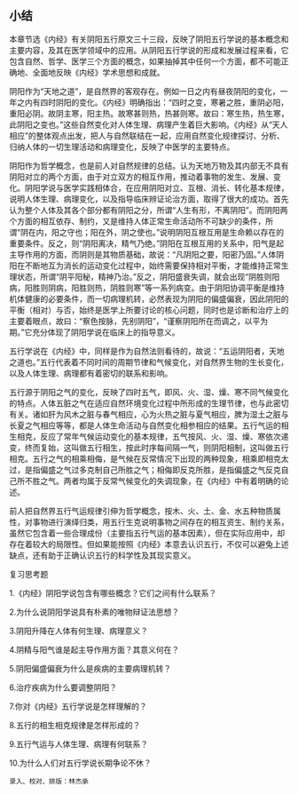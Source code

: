 ## 小结

本章节选《内经》有关阴阳五行原文三十三段，反映了阴阳五行学说的基本概念和主要内容，及其在医学领域中的应用。从阴阳五行学说的形成和发展过程来看，它包含自然、哲学、医学三个方面的概念，如果抽掉其中任何一个方面，都不可能正确地、全面地反映《内经》学术思想和成就。

阴阳作为“天地之道”，是自然界的客观存在。例如一日之内有昼夜阴阳的变化，一年之内有四时阴阳的变化。《内经》明确指出：“四时之变，寒暑之胜，重阴必阳，重阳必阴。故阴主寒，阳主热。故寒甚则热，热甚则寒。故曰：寒生热，热生寒，此阴阳之变也。”这些自然变化对人体生理、病理产生着巨大影响。《内经》从“天人相应”的整体观点出发，把人与自然联结在一起，应用自然变化规律探讨、分析、归纳人体的一切生理活动和病理变化，反映了中医学的主要特点。

阴阳作为哲学概念，也是前人对自然规律的总结。认为天地万物及其内部无不具有阴阳对立的两个方面，由于对立双方的相互作用，推动着事物的发生、发展、变化。阴阳学说与医学实践相体合，在应用阴阳对立、互根、消长、转化基本规律，说明人体生理、病理变化，以及指导临床辨证论治方面，取得了很大的成功。首先认为整个人体及其各个部分都有阴阳之分，所谓“人生有形，不离阴阳”。而阴阳两个方面的相互依存、制约，又是维持人体正常生命活动所不可缺少的条件，所谓“阴在内，阳之守也；阳在外，阴之使也。”说明阴阳互根互用是生命赖以存在的重要条件。反之，则“阴阳离决，精气乃绝。”阴阳在互根互用的关系中，阳气是起主导作用的方面，而阴则是其物质基础，故说：“凡阴阳之要，阳密乃固。”人体阴阳在不断地互为消长的运动变化过程中，始终需要保持相对平衡，才能维持正常生理状态，所谓“阴平阳秘，精神乃治。”反之，阴阳盛衰失调，就会出现“阴胜则阳病，阳胜则阴病，阳胜则热，阴胜则寒”等一系列病变。由于阴阳协调平衡是维持机体健康的必要条件，而一切病理机转，必然表现为阴阳的偏盛偏衰，因此阴阳的平衡（相对）与否，始终是医学上所要讨论的核心问题，同时也是诊断和治疗上的主要着眼点，故曰：“察色按脉，先别阴阳”，“谨察阴阳所在而调之，以平为期。”它充分体现了阴阳学说在临床上的指导意义。

五行学说在《内经》中，同样是作为自然法则看待的，故说：“五运阴阳者，天地之道也。”五行代表着不同时间的周期节律和气候变化，对自然界生物的生长变化，以及人体生理、病理都有着密切的联系和影响。

五行源于阴阳之气的变化，反映了四时五气，即风、火、湿、燥、寒不同气候变化的特点。人体五脏之气在适应自然环境变化过程中所形成的生理节律，也与此密切有关。诸如肝为风木之脏与春气相应，心为火热之脏与夏气相应，脾为湿土之脏与长夏之气相应等等，都是人体生命活动与自然变化相参相应的结果。五行气运的相生相克，反应了常年气候运动变化的基本规律，五气按风、火、湿、燥、寒依次递变，终而复始，这叫做五行相生，按此时序每间隔一气，则阴阳相制，这叫做五行相克。五行之气的相乘相侮，是气候在反常情况下出现的两种现象，相乘即相克太过，是指偏盛之气过多克制自己所胜之气；相侮即反克所胜，是指偏盛之气反克自己所不胜之气。两者均属于反常气候变化的失调现象，在《内经》中有着明确的论述。

前人把自然界五行气运规律引伸为哲学概念，按木、火、土、金、水五种物质属性，对事物进行演绎归类，用五行生克说明事物之间存在的相互资生、制约关系，虽然它包含着一些合理成份（主要指五行气运的基本因素），但在实际应用中，却存在着较大的局限性。但如果能按照《内经》本意去认识五行，不仅可以避兔上述缺点，还有助于正确认识五行的科学性及其现实意义。

复习思考题

1.《内经》阴阳学说包含有哪些概念？它们之间有什么联系？

2.为什么说阴阳学说具有朴素的唯物辩证法思想？

3.阴阳升降在人体有何生理、病理意义？

4.阴精与阳气谁是起主导作用方面？其意义何在？

5.阴阳偏盛偏衰为什么是疾病的主要病理机转？

6.治疗疾病为什么要调整阴阳？

7.你对《内经》五行学说是怎样理解的？

8.五行的相生相克规律是怎样形成的？

9.五行气运与人体生理、病理有何联系？

10.为什么人们对五行学说长期争论不休？

`录入、校对、排版：林杰承`


